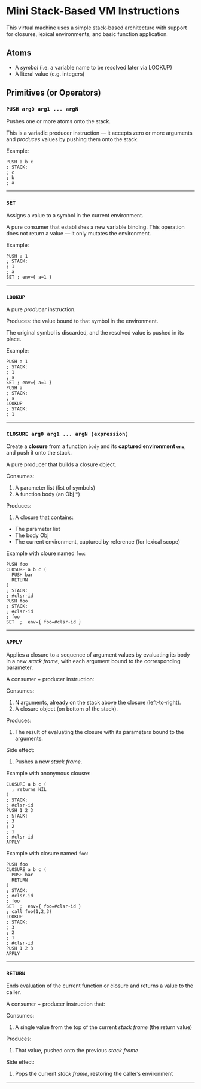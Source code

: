 # Mini Stack-Based VM Instructions

This virtual machine uses a simple stack-based architecture with support for closures, lexical environments, and basic function application.

## Atoms

- A *symbol* (i.e. a variable name to be resolved later via LOOKUP)
- A literal value (e.g. integers)

## Primitives (or Operators)

### `PUSH arg0 arg1 ... argN`
Pushes one or more atoms onto the stack.

This is a variadic producer instruction — it accepts zero or more arguments and *produces* values by pushing them onto the stack.

Example:

```
PUSH a b c
; STACK:
; c
; b
; a
```

---

### `SET`
Assigns a value to a symbol in the current environment.

A pure consumer that establishes a new variable binding. This operation does not return a value — it only mutates the environment.

Example:

```
PUSH a 1
; STACK:
; 1
; a
SET ; env={ a=1 }
```

---

### `LOOKUP`
A pure *producer* instruction.

Produces: the value bound to that symbol in the environment.

The original symbol is discarded, and the resolved value is pushed in its place.

Example:

```
PUSH a 1 
; STACK:
; 1
; a
SET ; env={ a=1 }
PUSH a
; STACK:
; a
LOOKUP
; STACK:
; 1
```

---

### `CLOSURE arg0 arg1 ... argN (expression)`
Create a **closure** from a function `body` and its **captured environment `env`**, and push it onto the stack.

A pure producer that builds a closure object.

Consumes:
1. A parameter list (list of symbols)
1. A function body (an Obj *)

Produces:
1. A closure that contains:
  - The parameter list
  - The body Obj
  - The current environment, captured by reference (for lexical scope)

Example with cloure named `foo`:

```
PUSH foo
CLOSURE a b c (
  PUSH bar
  RETURN
)
; STACK:
; #clsr-id
PUSH foo
; STACK:
; #clsr-id
; foo
SET  ;  env={ foo=#clsr-id }
```

---

### `APPLY`
Applies a closure to a sequence of argument values by evaluating its body in a new *stack frame*, with each argument bound to the corresponding parameter.

A consumer + producer instruction:

Consumes:
1. N arguments, already on the stack above the closure (left-to-right).
1. A closure object (on bottom of the stack).

Produces:
1. The result of evaluating the closure with its parameters bound to the arguments.

Side effect:
1. Pushes a new *stack frame*.

Example with anonymous clousre:

```
CLOSURE a b c (
  ; returns NIL
)
; STACK:
; #clsr-id
PUSH 1 2 3
; STACK:
; 3
; 2
; 1
; #clsr-id
APPLY
```

Example with closure named `foo`:

```
PUSH foo
CLOSURE a b c (
  PUSH bar
  RETURN
)
; STACK:
; #clsr-id
; foo
SET  ;  env={ foo=#clsr-id }
; call foo(1,2,3)
LOOKUP
; STACK:
; 3
; 2
; 1
; #clsr-id
PUSH 1 2 3
APPLY
```

---

### `RETURN`
Ends evaluation of the current function or closure and returns a value to the caller.

A consumer + producer instruction that:

Consumes:
1. A single value from the top of the current *stack frame* (the return value)

Produces:
1. That value, pushed onto the previous *stack frame*

Side effect:
1. Pops the current *stack frame*, restoring the caller’s environment
---
